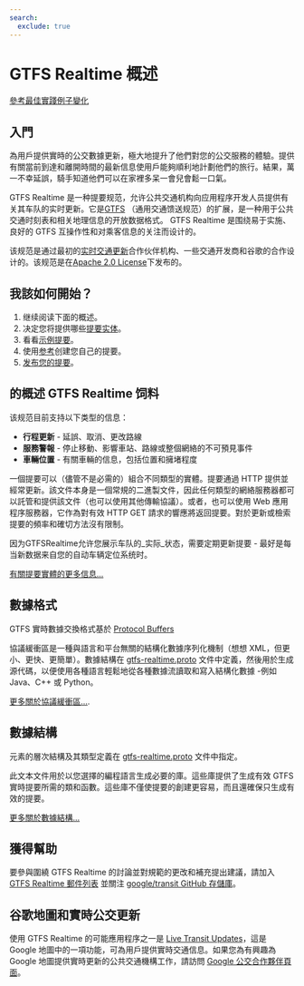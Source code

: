 ```yaml
---
search:
  exclude: true
---
```

  
# GTFS Realtime 概述

<div class=landing-page>
    <a class=button href=reference>參考</a><a class=button href=best-practices>最佳實踐</a><a class=button href=feed-examples>例子</a><a class=button href=changes>變化</a>
</div>

## 入門

為用戶提供實時的公交數據更新，極大地提升了他們對您的公交服務的體驗。提供有關當前到達和離開時間的最新信息使用戶能夠順利地計劃他們的旅行。結果，萬一不幸延誤，騎手知道他們可以在家裡多呆一會兒會鬆一口氣。

GTFS Realtime 是一种提要规范，允许公共交通机构向应用程序开发人员提供有关其车队的实时更新。它是[GTFS](../schedule/reference) （通用交通馈送规范）的扩展，是一种用于公共交通时刻表和相关地理信息的开放数据格式。 GTFS Realtime 是围绕易于实施、良好的 GTFS 互操作性和对乘客信息的关注而设计的。

该规范是通过最初的[实时交通更新](https://developers.google.com/transit/google-transit#LiveTransitUpdates)合作伙伴机构、一些交通开发商和谷歌的合作设计的。该规范是在[Apache 2.0 License](http://www.apache.org/licenses/LICENSE-2.0.html)下发布的。

## 我該如何開始？

1.  继续阅读下面的概述。
2.  决定您将提供哪些[提要实体](feed-entities)。
3.  看看[示例提要](feed-examples)。
4.  使用[参考](reference)创建您自己的提要。
5.  [发布您的提要](best-practices/#feed-publishing-general-practices)。


## 的概述 GTFS Realtime 饲料

该规范目前支持以下类型的信息：

*   **行程更新** - 延誤、取消、更改路線
*   **服務警報** - 停止移動、影響車站、路線或整個網絡的不可預見事件
*   **車輛位置** - 有關車輛的信息，包括位置和擁堵程度

一個提要可以（儘管不是必需的）組合不同類型的實體。提要通過 HTTP 提供並經常更新。該文件本身是一個常規的二進製文件，因此任何類型的網絡服務器都可以託管和提供該文件（也可以使用其他傳輸協議）。或者，也可以使用 Web 應用程序服務器，它作為對有效 HTTP GET 請求的響應將返回提要。對於更新或檢索提要的頻率和確切方法沒有限制。

因为GTFSRealtime允许您展示车队的_实际_状态，需要定期更新提要 - 最好是每当新数据来自您的自动车辆定位系统时。

[有關提要實體的更多信息...](feed-entities)

## 數據格式

GTFS 實時數據交換格式基於 [Protocol Buffers](https://developers.google.com/protocol-buffers/)

協議緩衝區是一種與語言和平台無關的結構化數據序列化機制（想想 XML，但更小、更快、更簡單）。數據結構在 [gtfs-realtime.proto](proto) 文件中定義，然後用於生成源代碼，以便使用各種語言輕鬆地從各種數據流讀取和寫入結構化數據 -例如Java、C++ 或 Python。

[更多關於協議緩衝區...](https://developers.google.com/protocol-buffers/).

## 數據結構

元素的層次結構及其類型定義在 [gtfs-realtime.proto](proto) 文件中指定。

此文本文件用於以您選擇的編程語言生成必要的庫。這些庫提供了生成有效 GTFS 實時提要所需的類和函數。這些庫不僅使提要的創建更容易，而且還確保只生成有效的提要。

[更多關於數據結構...](reference)

## 獲得幫助

要參與圍繞 GTFS Realtime 的討論並對規範的更改和補充提出建議，請加入 [GTFS Realtime 郵件列表](http://groups.google.com/group/gtfs-realtime) 並關注 [google/transit GitHub 存儲庫](https://github.com/google/transit)。

## 谷歌地圖和實時公交更新

使用 GTFS Realtime 的可能應用程序之一是 [Live Transit Updates](https://developers.google.com/transit/google-transit#LiveTransitUpdates)，這是 Google 地圖中的一項功能，可為用戶提供實時交通信息。如果您為有興趣為 Google 地圖提供實時更新的公共交通機構工作，請訪問 [Google 公交合作夥伴頁面](http://maps.google.com/help/maps/transit/partners/live-updates.html)。
